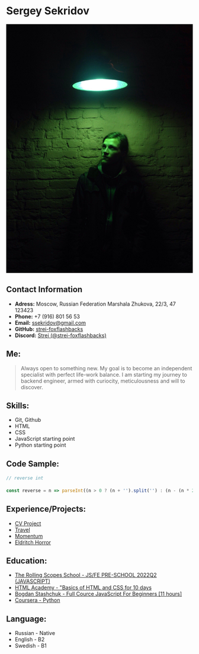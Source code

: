 # Sergey Sekridov

![Photo of me](./assets/img/IMG_0002.JPG)

## Contact Information

* **Adress:** Moscow, Russian Federation
Marshala Zhukova, 22/3, 47
123423
* **Phone:** +7 (916) 801 56 53
* **Email:** [ssekridov@gmail.com](mailto:ssekridov@gmail.com)
* **GitHub:** [strei-foxflashbacks](https://github.com/strei-foxflashbacks)
* **Discord:** [Strei (@strei-foxflashbacks)](http://discordapp.com/users/331009194889183233)

## Me:

> Always open to something new. My goal is to become an independent specialist with perfect life-work balance. I am starting my journey to backend engineer, armed with curiocity, meticulousness and will to discover.

## Skills:

* Git, Github
* HTML
* CSS
* JavaScript starting point
* Python starting point

## Code Sample:

```javascript
// reverse int

const reverse = n => parseInt((n > 0 ? (n + '').split('') : (n - (n * 2) + '').split('')).reverse().join(''))

```

## Experience/Projects:

* [CV Project](https://github.com/strei-foxflashbacks/rsschool-cv)
* [Travel](https://rolling-scopes-school.github.io/strei-foxflashbacks-JSFEPRESCHOOL2022Q2/travel/)
* [Momentum](https://rolling-scopes-school.github.io/strei-foxflashbacks-JSFEPRESCHOOL2022Q2/momentum/)
* [Eldritch Horror](https://strei-foxflashbacks.github.io/codejam-eldritch/eldritch/)

## Education:

* [The Rolling Scopes School - JS/FE PRE-SCHOOL 2022Q2 (JAVASCRIPT)](https://rs.school/js-stage0/)
* [HTML Academy - "Basics of HTML and CSS for 10 days](https://htmlacademy.ru/)
* [Bogdan Stashchuk - Full Cource JavaScript For Beginners [11 hours]](https://youtu.be/CxgOKJh4zWE)
* [Coursera - Python](https://www.coursera.org/learn/python-ru)

## Language:

* Russian - Native
* English - B2
* Swedish - B1